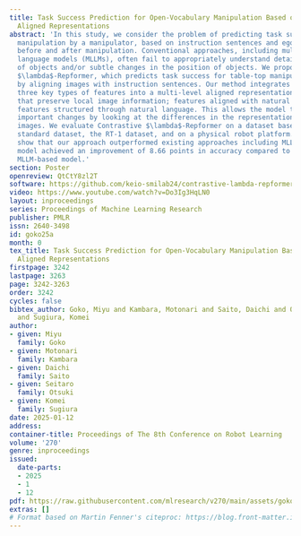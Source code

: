 ```yaml
---
title: Task Success Prediction for Open-Vocabulary Manipulation Based on Multi-Level
  Aligned Representations
abstract: 'In this study, we consider the problem of predicting task success for open-vocabulary
  manipulation by a manipulator, based on instruction sentences and egocentric images
  before and after manipulation. Conventional approaches, including multimodal large
  language models (MLLMs), often fail to appropriately understand detailed characteristics
  of objects and/or subtle changes in the position of objects. We propose Contrastive
  $\lambda$-Repformer, which predicts task success for table-top manipulation tasks
  by aligning images with instruction sentences. Our method integrates the following
  three key types of features into a multi-level aligned representation: features
  that preserve local image information; features aligned with natural language; and
  features structured through natural language. This allows the model to focus on
  important changes by looking at the differences in the representation between two
  images. We evaluate Contrastive $\lambda$-Repformer on a dataset based on a large-scale
  standard dataset, the RT-1 dataset, and on a physical robot platform. The results
  show that our approach outperformed existing approaches including MLLMs. Our best
  model achieved an improvement of 8.66 points in accuracy compared to the representative
  MLLM-based model.'
section: Poster
openreview: QtCtY8zl2T
software: https://github.com/keio-smilab24/contrastive-lambda-repformer
video: https://www.youtube.com/watch?v=Do3Ig3HqLN0
layout: inproceedings
series: Proceedings of Machine Learning Research
publisher: PMLR
issn: 2640-3498
id: goko25a
month: 0
tex_title: Task Success Prediction for Open-Vocabulary Manipulation Based on Multi-Level
  Aligned Representations
firstpage: 3242
lastpage: 3263
page: 3242-3263
order: 3242
cycles: false
bibtex_author: Goko, Miyu and Kambara, Motonari and Saito, Daichi and Otsuki, Seitaro
  and Sugiura, Komei
author:
- given: Miyu
  family: Goko
- given: Motonari
  family: Kambara
- given: Daichi
  family: Saito
- given: Seitaro
  family: Otsuki
- given: Komei
  family: Sugiura
date: 2025-01-12
address:
container-title: Proceedings of The 8th Conference on Robot Learning
volume: '270'
genre: inproceedings
issued:
  date-parts:
  - 2025
  - 1
  - 12
pdf: https://raw.githubusercontent.com/mlresearch/v270/main/assets/goko25a/goko25a.pdf
extras: []
# Format based on Martin Fenner's citeproc: https://blog.front-matter.io/posts/citeproc-yaml-for-bibliographies/
---
```

